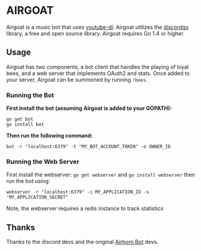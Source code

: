# AIRGOAT
Airgoat is a music bot that uses [youtube-dl](https://rg3.github.io/youtube-dl/). Airgoat utilizes the [discordgo](https://github.com/bwmarrin/discordgo) library, a free and open source library. Airgoat requires Go 1.4 or higher.

## Usage
Airgoat has two components, a bot client that handles the playing of loyal bees, and a web server that implements OAuth2 and stats. Once added to your server, Airgoat can be summoned by running `!bees`.


### Running the Bot

**First install the bot (assuming Airgoat is added to your GOPATH):**
```
go get bot
go install bot
```
 **Then run the following command:**

```
bot -r "localhost:6379" -t "MY_BOT_ACCOUNT_TOKEN" -o OWNER_ID
```

### Running the Web Server

First install the webserver: `go get webserver` and `go install webserver` then run the bot using:
```
webserver -r "localhost:6379" -i MY_APPLICATION_ID -s 'MY_APPLICATION_SECRET"
```

Note, the webserver requires a redis instance to track statistics

## Thanks
Thanks to the discord devs and the original [Airhorn Bot](github.com/hammerandchisel/airhornbot) devs.
